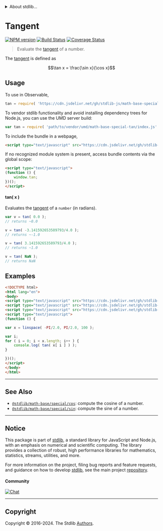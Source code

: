 <!--

@license Apache-2.0

Copyright (c) 2018 The Stdlib Authors.

Licensed under the Apache License, Version 2.0 (the "License");
you may not use this file except in compliance with the License.
You may obtain a copy of the License at

   http://www.apache.org/licenses/LICENSE-2.0

Unless required by applicable law or agreed to in writing, software
distributed under the License is distributed on an "AS IS" BASIS,
WITHOUT WARRANTIES OR CONDITIONS OF ANY KIND, either express or implied.
See the License for the specific language governing permissions and
limitations under the License.

-->


<details>
  <summary>
    About stdlib...
  </summary>
  <p>We believe in a future in which the web is a preferred environment for numerical computation. To help realize this future, we've built stdlib. stdlib is a standard library, with an emphasis on numerical and scientific computation, written in JavaScript (and C) for execution in browsers and in Node.js.</p>
  <p>The library is fully decomposable, being architected in such a way that you can swap out and mix and match APIs and functionality to cater to your exact preferences and use cases.</p>
  <p>When you use stdlib, you can be absolutely certain that you are using the most thorough, rigorous, well-written, studied, documented, tested, measured, and high-quality code out there.</p>
  <p>To join us in bringing numerical computing to the web, get started by checking us out on <a href="https://github.com/stdlib-js/stdlib">GitHub</a>, and please consider <a href="https://opencollective.com/stdlib">financially supporting stdlib</a>. We greatly appreciate your continued support!</p>
</details>

# Tangent

[![NPM version][npm-image]][npm-url] [![Build Status][test-image]][test-url] [![Coverage Status][coverage-image]][coverage-url] <!-- [![dependencies][dependencies-image]][dependencies-url] -->

> Evaluate the [tangent][tangent] of a number.

<section class="intro">

The [tangent][tangent] is defined as

<!-- <equation class="equation" label="eq:tangent" align="center" raw="\tan x = \frac{\sin x}{\cos x}" alt="Tangent definition."> -->

```math
\tan x = \frac{\sin x}{\cos x}
```

<!-- <div class="equation" align="center" data-raw-text="\tan x = \frac{\sin x}{\cos x}" data-equation="eq:tangent">
    <img src="https://cdn.jsdelivr.net/gh/stdlib-js/stdlib@bb29798906e119fcb2af99e94b60407a270c9b32/lib/node_modules/@stdlib/math/base/special/tan/docs/img/equation_tangent.svg" alt="Tangent definition.">
    <br>
</div> -->

<!-- </equation> -->

</section>

<!-- /.intro -->



<section class="usage">

## Usage

To use in Observable,

```javascript
tan = require( 'https://cdn.jsdelivr.net/gh/stdlib-js/math-base-special-tan@umd/browser.js' )
```

To vendor stdlib functionality and avoid installing dependency trees for Node.js, you can use the UMD server build:

```javascript
var tan = require( 'path/to/vendor/umd/math-base-special-tan/index.js' )
```

To include the bundle in a webpage,

```html
<script type="text/javascript" src="https://cdn.jsdelivr.net/gh/stdlib-js/math-base-special-tan@umd/browser.js"></script>
```

If no recognized module system is present, access bundle contents via the global scope:

```html
<script type="text/javascript">
(function () {
    window.tan;
})();
</script>
```

#### tan( x )

Evaluates the [tangent][tangent] of a `number` (in radians).

```javascript
var v = tan( 0.0 );
// returns ~0.0

v = tan( -3.141592653589793/4.0 );
// returns ~-1.0

v = tan( 3.141592653589793/4.0 );
// returns ~1.0

v = tan( NaN );
// returns NaN
```

</section>

<!-- /.usage -->

<section class="examples">

## Examples

<!-- eslint no-undef: "error" -->

```html
<!DOCTYPE html>
<html lang="en">
<body>
<script type="text/javascript" src="https://cdn.jsdelivr.net/gh/stdlib-js/array-base-linspace@umd/browser.js"></script>
<script type="text/javascript" src="https://cdn.jsdelivr.net/gh/stdlib-js/constants-float64-pi@umd/browser.js"></script>
<script type="text/javascript" src="https://cdn.jsdelivr.net/gh/stdlib-js/math-base-special-tan@umd/browser.js"></script>
<script type="text/javascript">
(function () {

var x = linspace( -PI/2.0, PI/2.0, 100 );

var i;
for ( i = 0; i < x.length; i++ ) {
    console.log( tan( x[ i ] ) );
}

})();
</script>
</body>
</html>
```

</section>

<!-- /.examples -->

<!-- Section for related `stdlib` packages. Do not manually edit this section, as it is automatically populated. -->

<section class="related">

* * *

## See Also

-   <span class="package-name">[`@stdlib/math-base/special/cos`][@stdlib/math/base/special/cos]</span><span class="delimiter">: </span><span class="description">compute the cosine of a number.</span>
-   <span class="package-name">[`@stdlib/math-base/special/sin`][@stdlib/math/base/special/sin]</span><span class="delimiter">: </span><span class="description">compute the sine of a number.</span>

</section>

<!-- /.related -->

<!-- Section for all links. Make sure to keep an empty line after the `section` element and another before the `/section` close. -->


<section class="main-repo" >

* * *

## Notice

This package is part of [stdlib][stdlib], a standard library for JavaScript and Node.js, with an emphasis on numerical and scientific computing. The library provides a collection of robust, high performance libraries for mathematics, statistics, streams, utilities, and more.

For more information on the project, filing bug reports and feature requests, and guidance on how to develop [stdlib][stdlib], see the main project [repository][stdlib].

#### Community

[![Chat][chat-image]][chat-url]

---

## Copyright

Copyright &copy; 2016-2024. The Stdlib [Authors][stdlib-authors].

</section>

<!-- /.stdlib -->

<!-- Section for all links. Make sure to keep an empty line after the `section` element and another before the `/section` close. -->

<section class="links">

[npm-image]: http://img.shields.io/npm/v/@stdlib/math-base-special-tan.svg
[npm-url]: https://npmjs.org/package/@stdlib/math-base-special-tan

[test-image]: https://github.com/stdlib-js/math-base-special-tan/actions/workflows/test.yml/badge.svg?branch=v0.2.0
[test-url]: https://github.com/stdlib-js/math-base-special-tan/actions/workflows/test.yml?query=branch:v0.2.0

[coverage-image]: https://img.shields.io/codecov/c/github/stdlib-js/math-base-special-tan/main.svg
[coverage-url]: https://codecov.io/github/stdlib-js/math-base-special-tan?branch=main

<!--

[dependencies-image]: https://img.shields.io/david/stdlib-js/math-base-special-tan.svg
[dependencies-url]: https://david-dm.org/stdlib-js/math-base-special-tan/main

-->

[chat-image]: https://img.shields.io/gitter/room/stdlib-js/stdlib.svg
[chat-url]: https://app.gitter.im/#/room/#stdlib-js_stdlib:gitter.im

[stdlib]: https://github.com/stdlib-js/stdlib

[stdlib-authors]: https://github.com/stdlib-js/stdlib/graphs/contributors

[umd]: https://github.com/umdjs/umd
[es-module]: https://developer.mozilla.org/en-US/docs/Web/JavaScript/Guide/Modules

[deno-url]: https://github.com/stdlib-js/math-base-special-tan/tree/deno
[deno-readme]: https://github.com/stdlib-js/math-base-special-tan/blob/deno/README.md
[umd-url]: https://github.com/stdlib-js/math-base-special-tan/tree/umd
[umd-readme]: https://github.com/stdlib-js/math-base-special-tan/blob/umd/README.md
[esm-url]: https://github.com/stdlib-js/math-base-special-tan/tree/esm
[esm-readme]: https://github.com/stdlib-js/math-base-special-tan/blob/esm/README.md
[branches-url]: https://github.com/stdlib-js/math-base-special-tan/blob/main/branches.md

[tangent]: http://mathworld.wolfram.com/Tangent.html

<!-- <related-links> -->

[@stdlib/math/base/special/cos]: https://github.com/stdlib-js/math-base-special-cos/tree/umd

[@stdlib/math/base/special/sin]: https://github.com/stdlib-js/math-base-special-sin/tree/umd

<!-- </related-links> -->

</section>

<!-- /.links -->

